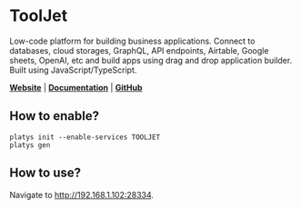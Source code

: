 # ToolJet

Low-code platform for building business applications. Connect to databases, cloud storages, GraphQL, API endpoints, Airtable, Google sheets, OpenAI, etc and build apps using drag and drop application builder. Built using JavaScript/TypeScript.

**[Website](https://tooljet.com/)** | **[Documentation](https://docs.tooljet.com/docs/)** | **[GitHub](https://github.com/ToolJet/ToolJet)**

## How to enable?

```
platys init --enable-services TOOLJET
platys gen
```

## How to use?

Navigate to <http://192.168.1.102:28334>.

